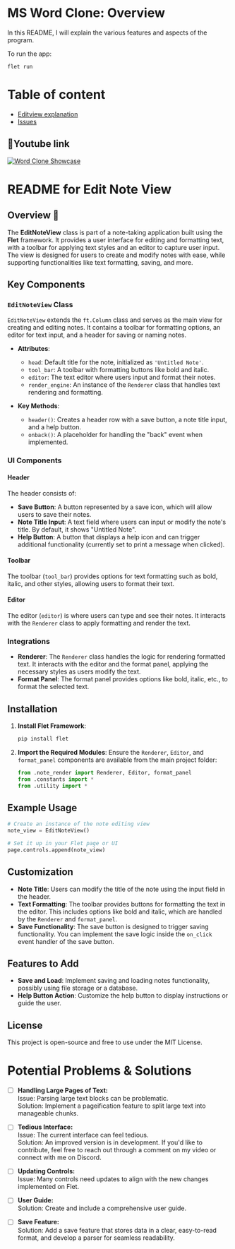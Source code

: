 # MS Word Clone: Overview
In this README, I will explain the various features and aspects of the program.

To run the app:
```
flet run
```

# Table of content
- [Editview explanation](#readme-for-edit-note-view)
- [Issues](#potential-problems--solutions)

## 💖Youtube link

[![Word Clone Showcase](https://img.youtube.com/vi/X4m80PBSb-k/0.jpg)](https://youtube.com/shorts/X4m80PBSb-k)


# README for Edit Note View
## Overview 🔎
The **EditNoteView** class is part of a note-taking application built using the **Flet** framework. It provides a user interface for editing and formatting text, with a toolbar for applying text styles and an editor to capture user input. The view is designed for users to create and modify notes with ease, while supporting functionalities like text formatting, saving, and more.

## Key Components

### `EditNoteView` Class
`EditNoteView` extends the `ft.Column` class and serves as the main view for creating and editing notes. It contains a toolbar for formatting options, an editor for text input, and a header for saving or naming notes.

- **Attributes**:
  - `head`: Default title for the note, initialized as `'Untitled Note'`.
  - `tool_bar`: A toolbar with formatting buttons like bold and italic.
  - `editor`: The text editor where users input and format their notes.
  - `render_engine`: An instance of the `Renderer` class that handles text rendering and formatting.

- **Key Methods**:
  - `header()`: Creates a header row with a save button, a note title input, and a help button.
  - `onback()`: A placeholder for handling the "back" event when implemented.

### UI Components

#### Header
The header consists of:
- **Save Button**: A button represented by a save icon, which will allow users to save their notes.
- **Note Title Input**: A text field where users can input or modify the note's title. By default, it shows "Untitled Note".
- **Help Button**: A button that displays a help icon and can trigger additional functionality (currently set to print a message when clicked).

#### Toolbar
The toolbar (`tool_bar`) provides options for text formatting such as bold, italic, and other styles, allowing users to format their text.

#### Editor
The editor (`editor`) is where users can type and see their notes. It interacts with the `Renderer` class to apply formatting and render the text.

### Integrations
- **Renderer**: The `Renderer` class handles the logic for rendering formatted text. It interacts with the editor and the format panel, applying the necessary styles as users modify the text.
- **Format Panel**: The format panel provides options like bold, italic, etc., to format the selected text.

## Installation

1. **Install Flet Framework**:
    ```bash
    pip install flet
    ```

2. **Import the Required Modules**:
    Ensure the `Renderer`, `Editor`, and `format_panel` components are available from the main project folder:
    ```python
    from .note_render import Renderer, Editor, format_panel
    from .constants import *
    from .utility import *
    ```

## Example Usage

```python
# Create an instance of the note editing view
note_view = EditNoteView()

# Set it up in your Flet page or UI
page.controls.append(note_view)
```

## Customization

- **Note Title**: Users can modify the title of the note using the input field in the header.
- **Text Formatting**: The toolbar provides buttons for formatting the text in the editor. This includes options like bold and italic, which are handled by the `Renderer` and `format_panel`.
- **Save Functionality**: The save button is designed to trigger saving functionality. You can implement the save logic inside the `on_click` event handler of the save button.

## Features to Add
- **Save and Load**: Implement saving and loading notes functionality, possibly using file storage or a database.
- **Help Button Action**: Customize the help button to display instructions or guide the user.

## License
This project is open-source and free to use under the MIT License.

# Potential Problems & Solutions

- [ ] **Handling Large Pages of Text:**  
  Issue: Parsing large text blocks can be problematic.  
  Solution: Implement a pageification feature to split large text into manageable chunks.

- [ ] **Tedious Interface:**  
  Issue: The current interface can feel tedious.  
  Solution: An improved version is in development. If you'd like to contribute, feel free to reach out through a comment on my video or connect with me on Discord.

- [ ] **Updating Controls:**  
  Issue: Many controls need updates to align with the new changes implemented on Flet.

- [ ] **User Guide:**  
  Solution: Create and include a comprehensive user guide.

- [ ] **Save Feature:**  
  Solution: Add a save feature that stores data in a clear, easy-to-read format, and develop a parser for seamless readability.

